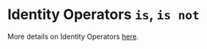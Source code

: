 # Identity Operators `is`, `is not`

More details on Identity Operators [here](https://realpython.com/python-operators-expressions/#identity-operators).
